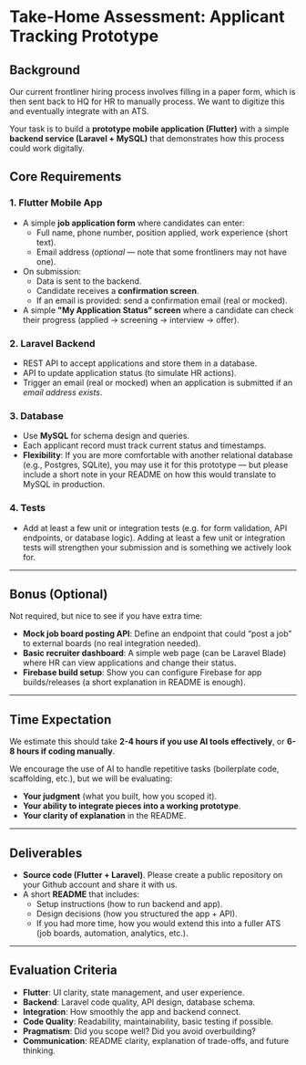 # Take-Home Assessment: Applicant Tracking Prototype

## Background

Our current frontliner hiring process involves filling in a paper form, which is then sent back to HQ for HR to manually process. We want to digitize this and eventually integrate with an ATS.

Your task is to build a **prototype mobile application (Flutter)** with a simple **backend service (Laravel + MySQL)** that demonstrates how this process could work digitally.

## Core Requirements

### 1. Flutter Mobile App

- A simple **job application form** where candidates can enter:
  - Full name, phone number, position applied, work experience (short text).
  - Email address (_optional_ — note that some frontliners may not have one).
- On submission:
  - Data is sent to the backend.
  - Candidate receives a **confirmation screen**.
  - If an email is provided: send a confirmation email (real or mocked).
- A simple **"My Application Status” screen** where a candidate can check their progress (applied → screening → interview → offer).

### 2. Laravel Backend

- REST API to accept applications and store them in a database.
- API to update application status (to simulate HR actions).
- Trigger an email (real or mocked) when an application is submitted if an _email address exists_.

### 3. Database

- Use **MySQL** for schema design and queries.
- Each applicant record must track current status and timestamps.
- **Flexibility**: If you are more comfortable with another relational database (e.g., Postgres, SQLite), you may use it for this prototype — but please include a short note in your README on how this would translate to MySQL in production.

### 4. Tests

- Add at least a few unit or integration tests (e.g. for form validation, API endpoints, or database logic). Adding at least a few unit or integration tests will strengthen your submission and is something we actively look for.

---

## Bonus (Optional)

Not required, but nice to see if you have extra time:

- **Mock job board posting API**: Define an endpoint that could “post a job” to external boards (no real integration needed).
- **Basic recruiter dashboard**: A simple web page (can be Laravel Blade) where HR can view applications and change their status.
- **Firebase build setup**: Show you can configure Firebase for app builds/releases (a short explanation in README is enough).

---

## Time Expectation

We estimate this should take **2-4 hours if you use AI tools effectively**, or **6-8 hours if coding manually**.

We encourage the use of AI to handle repetitive tasks (boilerplate code, scaffolding, etc.), but we will be evaluating:

- **Your judgment** (what you built, how you scoped it).
- **Your ability to integrate pieces into a working prototype**.
- **Your clarity of explanation** in the README.

---

## Deliverables

- **Source code (Flutter + Laravel)**. Please create a public repository on your Github account and share it with us.
- A short **README** that includes:
  - Setup instructions (how to run backend and app).
  - Design decisions (how you structured the app + API).
  - If you had more time, how you would extend this into a fuller ATS (job boards, automation, analytics, etc.).

---

## Evaluation Criteria

- **Flutter**: UI clarity, state management, and user experience.
- **Backend**: Laravel code quality, API design, database schema.
- **Integration**: How smoothly the app and backend connect.
- **Code Quality**: Readability, maintainability, basic testing if possible.
- **Pragmatism**: Did you scope well? Did you avoid overbuilding?
- **Communication**: README clarity, explanation of trade-offs, and future thinking.
